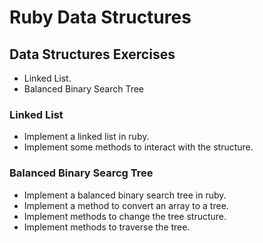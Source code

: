 # Ruby Data Structures
## Data Structures Exercises
- Linked List.
- Balanced Binary Search Tree
### Linked List
- Implement a linked list in ruby.
- Implement some methods to interact with the structure.
### Balanced Binary Searcg Tree
- Implement a balanced binary search tree in ruby.
- Implement a method to convert an array to a tree.
- Implement methods to change the tree structure.
- Implement methods to traverse the tree.
